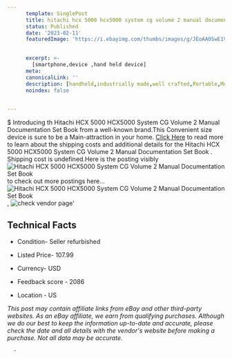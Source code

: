 ```yaml
---
      template: SinglePost
      title: hitachi hcx 5000 hcx5000 system cg volume 2 manual documentation set book 
      status: Published
      date: '2023-02-11'
      featuredImage: 'https://i.ebayimg.com/thumbs/images/g/JEoAAOSwE1VengYb/s-l225.jpg'
       

      excerpt: >-
        [smartphone,device ,hand held device]
      meta:
      canonicalLink: ''
      description: [handheld,industrially made,well crafted,Portable,Mobile,Compact,Convenient,Lightweight,Maneuverable,Man-portable,Miniature,Carriable,Hand-held,Light,Holdable,Transportable,Mobile device,Pocket-sized,On-the-go,Wireless,Cordless,Compact size,Convenient size, smartphone,device ,hand held device]
      noindex: false
      

---
```

$
      Introducing th Hitachi HCX 5000 HCX5000 System CG Volume 2 Manual Documentation Set Book  from a well-known brand.This Convenient size device  is sure to be a Main-attraction in your home. [Click Here](https://www.ebay.com/itm/124160959633?hash=item1ce891e491%3Ag%3AJEoAAOSwE1VengYb&mkevt=1&mkcid=1&mkrid=711-53200-19255-0&campid=%253CePNCampaignId%253E&customid=%253CreferenceId%253E&toolid=10049) to read more to learn about the shipping costs and additional details for the Hitachi HCX 5000 HCX5000 System CG Volume 2 Manual Documentation Set Book . Shipping cost is undefined.Here is the posting visibly ![Hitachi HCX 5000 HCX5000 System CG Volume 2 Manual Documentation Set Book ](https://i.ebayimg.com/thumbs/images/g/JEoAAOSwE1VengYb/s-l225.jpg) to check out more postings here... ![Hitachi HCX 5000 HCX5000 System CG Volume 2 Manual Documentation Set Book ](https://i.ebayimg.com/images/g/JEoAAOSwE1VengYb/s-l1600.jpg), ![check vendor page](https://origin-galleryplus.ebayimg.com/ws/web/124160959633_2_0_1/225x225.jpg,https://origin-galleryplus.ebayimg.com/ws/web/124160959633_3_0_1/225x225.jpg,https://origin-galleryplus.ebayimg.com/ws/web/124160959633_4_0_1/225x225.jpg,https://origin-galleryplus.ebayimg.com/ws/web/124160959633_5_0_1/225x225.jpg)'

      

 ## Technical Facts 



     
      

 - Condition- Seller refurbished 


      

 - Listed Price- 107.99 


      

 - Currency- USD 


      

 - Feedback score - 2086 


      

 - Location - US 


      
      

 *_This post may contain affiliate links from eBay and other third-party websites. As an eBay affiliate, we earn from qualifying purchases. Although we do our best to keep the information up-to-date and accurate, please check the date and all details with the vendor's website before making a purchase. Not all data may be accurate._*




      -
